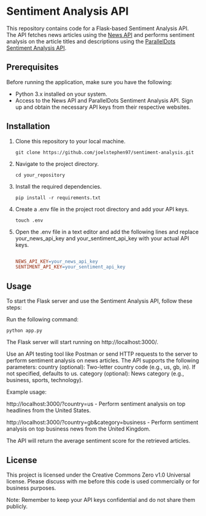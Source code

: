 # Sentiment Analysis API

This repository contains code for a Flask-based Sentiment Analysis API. The API fetches news articles using the [News API](https://newsapi.org/) and performs sentiment analysis on the article titles and descriptions using the [ParallelDots Sentiment Analysis API](https://apis.paralleldots.com/v4/sentiment).

## Prerequisites

Before running the application, make sure you have the following:

- Python 3.x installed on your system.
- Access to the News API and ParallelDots Sentiment Analysis API. Sign up and obtain the necessary API keys from their respective websites.

## Installation

1. Clone this repository to your local machine.

   ```shell
   git clone https://github.com/joelstephen97/sentiment-analysis.git
   ```

2. Navigate to the project directory.
   ```shell
   cd your_repository
   ```

3. Install the required dependencies.

    ```shell
    pip install -r requirements.txt
    ```

4. Create a .env file in the project root directory and add your API keys.

    ```shell
    touch .env
    ```

5. Open the .env file in a text editor and add the following lines and replace your_news_api_key and your_sentiment_api_key with your actual API keys.

    ```makefile

    NEWS_API_KEY=your_news_api_key
    SENTIMENT_API_KEY=your_sentiment_api_key
    ```

## Usage

To start the Flask server and use the Sentiment Analysis API, follow these steps:

Run the following command:
   ```shell
   python app.py
   ```

The Flask server will start running on http://localhost:3000/.

Use an API testing tool like Postman or send HTTP requests to the server to perform sentiment analysis on news articles. The API supports the following parameters:
    country (optional): Two-letter country code (e.g., us, gb, in). If not specified, defaults to us.
    category (optional): News category (e.g., business, sports, technology).

Example usage:

http://localhost:3000/?country=us - Perform sentiment analysis on top headlines from the United States.

http://localhost:3000/?country=gb&category=business - Perform sentiment analysis on top business news from the United Kingdom.

The API will return the average sentiment score for the retrieved articles.

## License

This project is licensed under the Creative Commons Zero v1.0 Universal license.
Please discuss with me before this code is used commercially or for business purposes.

Note: Remember to keep your API keys confidential and do not share them publicly.

